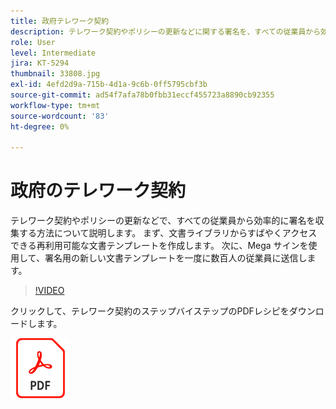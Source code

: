 ```yaml
---
title: 政府テレワーク契約
description: テレワーク契約やポリシーの更新などに関する署名を、すべての従業員から効率的に収集できます
role: User
level: Intermediate
jira: KT-5294
thumbnail: 33808.jpg
exl-id: 4efd2d9a-715b-4d1a-9c6b-0ff5795cbf3b
source-git-commit: ad54f7afa78b0fbb31eccf455723a8890cb92355
workflow-type: tm+mt
source-wordcount: '83'
ht-degree: 0%

---
```


# 政府のテレワーク契約

テレワーク契約やポリシーの更新などで、すべての従業員から効率的に署名を収集する方法について説明します。 まず、文書ライブラリからすばやくアクセスできる再利用可能な文書テンプレートを作成します。 次に、Mega サインを使用して、署名用の新しい文書テンプレートを一度に数百人の従業員に送信します。

>[!VIDEO](https://video.tv.adobe.com/v/33808?quality=12&learn=on&hidetitle=true)

クリックして、テレワーク契約のステップバイステップのPDFレシピをダウンロードします。

[![ダウンロードPDFレシピ](../assets/acrobat_PDF_96.png)](../assets/UseCaseRecipe-EN-UsingMegaSign.pdf)
